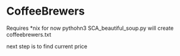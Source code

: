 # CoffeeBrewers
Requires *nix for now
pythohn3 SCA_beautiful_soup.py will create coffeebrewers.txt

next step is to find current price
